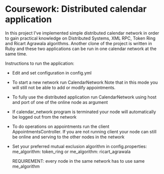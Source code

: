 Coursework: Distributed calendar application
=============================

In this project I've implemented simple distributed calendar network in order to gain practical knowledge on Distributed Systems,
XML RPC, Token Ring and Ricart Agrawala algorithms. Another clone of the project is written in Ruby and these two applications can be
run in one calendar network at the same time.

Instructions to run the application:

 - Edit and set configuration in config.yml

 - To start a new network run CalendarNetwork
   Note that in this mode you will still not be able to add or modify appointments.
 
 - To fully use the distributed application run CalendarNetwork using host and port of one of the online node as argument

 - If calendar_network program is terminated your node will automatically be logged out from the network 

 - To do operations on appointments run the client AppointmentsController.
   If you are not running client your node can still be online and serving to the other nodes in the network

 - Set your preferred mutual exclusion algorithm in config.properties:
   me_algorithm: token_ring
   or
   me_algorithm: ricart_agrawala
   
   REQUIREMENT: every node in the same network has to use same me_algorithm
